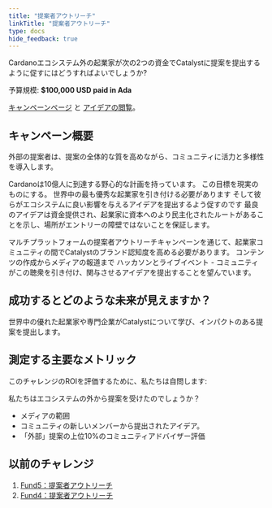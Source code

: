 ```yaml
---
title: "提案者アウトリーチ"
linkTitle: "提案者アウトリーチ"
type: docs
hide_feedback: true
---
```

Cardanoエコシステム外の起業家が次の2つの資金でCatalystに提案を提出するように促すにはどうすればよいでしょうか?

予算規模: **$100,000 USD paid in Ada**

[キャンペーンページ](https://cardano.ideascale.com/a/campaign-home/26105) と [アイデアの閲覧](https://cardano.ideascale.com/a/ideas/top/campaign-filter/byids/campaigns/26105/stage/unspecified)。

## キャンペーン概要
外部の提案者は、提案の全体的な質を高めながら、コミュニティに活力と多様性を導入します。

Cardanoは10億人に到達する野心的な計画を持っています。 この目標を現実のものにする。 世界中の最も優秀な起業家を引き付ける必要があります そして彼らがエコシステムに良い影響を与えるアイデアを提出するよう促すのです 最良のアイデアは資金提供され、起業家に資本へのより民主化されたルートがあることを示し、場所がエントリーの障壁ではないことを保証します。

マルチプラットフォームの提案者アウトリーチキャンペーンを通じて、起業家コミュニティの間でCatalystのブランド認知度を高める必要があります。 コンテンツの作成からメディアの報道まで ハッカソンとライブイベント - コミュニティがこの聴衆を引き付け、関与させるアイデアを提出することを望んでいます。

## 成功するとどのような未来が見えますか？

世界中の優れた起業家や専門企業がCatalystについて学び、インパクトのある提案を提出します。

## 測定する主要なメトリック

このチャレンジのROIを評価するために、私たちは自問します:

私たちはエコシステムの外から提案を受けたのでしょうか？

- メディアの範囲
- コミュニティの新しいメンバーから提出されたアイデア。
- 「外部」提案の上位10%のコミュニティアドバイザー評価

## 以前のチャレンジ

1. [Fund5：提案者アウトリーチ](https://cardano.ideascale.com/a/campaign-home/25943)
2. [Fund4：提案者アウトリーチ](https://cardano.ideascale.com/a/campaign-home/25871)